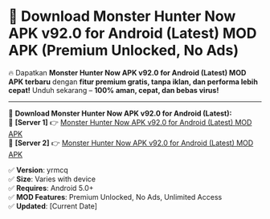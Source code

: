 # 🚀 Download Monster Hunter Now APK v92.0 for Android (Latest) MOD APK (Premium Unlocked, No Ads)  

🔥 Dapatkan **Monster Hunter Now APK v92.0 for Android (Latest) MOD APK terbaru** dengan **fitur premium gratis, tanpa iklan, dan performa lebih cepat!** Unduh sekarang – **100% aman, cepat, dan bebas virus!**  

---


🔽 **Download Monster Hunter Now APK v92.0 for Android (Latest):**  
🔹 **[Server 1]** 👉 [Monster Hunter Now APK v92.0 for Android (Latest) MOD APK](https://apkcomod.com?title=Monster_Hunter_Now_APK_v92.0_for_Android_(Latest))  
🔹 **[Server 2]** 👉 [Monster Hunter Now APK v92.0 for Android (Latest) MOD APK](https://apkcomod.com?title=Monster_Hunter_Now_APK_v92.0_for_Android_(Latest))  


✅ **Version**: yrmcq  
✅ **Size**: Varies with device  
✅ **Requires**: Android 5.0+  
✅ **MOD Features**: Premium Unlocked, No Ads, Unlimited Access  
✅ **Updated**: [Current Date]  